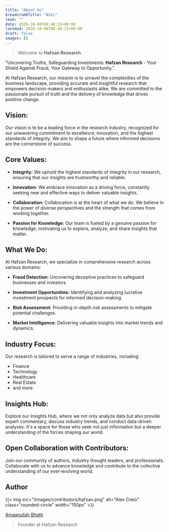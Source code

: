 ```yaml
---
title: "About Us"
breadcrumbTitle: "Wiki"
lead: ""
date: 2020-10-06T08:48:23+00:00
lastmod: 2020-10-06T08:48:23+00:00
draft: false
images: []
---
```


> Welcome to **Hafzan Research**.

"Uncovering Truths, Safeguarding Investments: **Hafzan Research** - Your Shield Against Fraud, Your Gateway to Opportunity.".

At Hafzan Research, our mission is to unravel the complexities of the business landscape, providing accurate and insightful research that empowers decision-makers and enthusiasts alike. We are committed to the passionate pursuit of truth and the delivery of knowledge that drives positive change.

## Vision:

Our vision is to be a leading force in the research industry, recognized for our unwavering commitment to excellence, innovation, and the highest standards of integrity. We aim to shape a future where informed decisions are the cornerstone of success.

## Core Values:

- **Integrity:**
We uphold the highest standards of integrity in our research, ensuring that our insights are trustworthy and reliable.

- **Innovation:**
We embrace innovation as a driving force, constantly seeking new and effective ways to deliver valuable insights.

- **Collaboration:**
Collaboration is at the heart of what we do. We believe in the power of diverse perspectives and the strength that comes from working together.

- **Passion for Knowledge:**
Our team is fueled by a genuine passion for knowledge, motivating us to explore, analyze, and share insights that matter.

## What We Do:

At Hafzan Research, we specialize in comprehensive research across various domains:

- **Fraud Detection:**
Uncovering deceptive practices to safeguard businesses and investors.

- **Investment Opportunities:**
Identifying and analyzing lucrative investment prospects for informed decision-making.

- **Risk Assessment:**
Providing in-depth risk assessments to mitigate potential challenges.

- **Market Intelligence:**
Delivering valuable insights into market trends and dynamics.

## Industry Focus:

Our research is tailored to serve a range of industries, including:

- Finance
- Technology
- Healthcare
- Real Estate
- and more.

## Insights Hub:

Explore our Insights Hub, where we not only analyze data but also provide expert commentary, discuss industry trends, and conduct data-driven analyses. It's a space for those who seek not just information but a deeper understanding of the forces shaping our world.

## Open Collaboration with Contributors:

Join our community of authors, industry thought leaders, and professionals. Collaborate with us to advance knowledge and contribute to the collective understanding of our ever-evolving world.

## Author

{{< img src="/images/contributors/hafzan.png" alt="Alex Creio" class="rounded-circle" width="150px" >}}

[Amaanullah Bhatti](https://www.linkedin.com/in/amaanullah-bhatti-b87754281?utm_source=share&utm_campaign=share_via&utm_content=profile&utm_medium=android_app) 

> Founder at Hafzan Research
